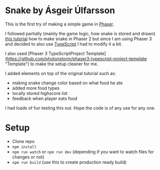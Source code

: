 # Snake by Ásgeir Úlfarsson #
This is the first try of making a simple game in [Phaser](https://phaser.io/ "Phaser").

I followed partially (mainly the game logic, how snake is stored and drawn) [this tutorial](https://tutorialzine.com/2015/06/making-your-first-html5-game-with-phaser "tutorial") how to make snake in Phaser 2 but since I am using Phaser 3 and decided to also use [TypeScript](https://www.typescriptlang.org/ "TypeScript") I had to modify it a bit.

I also used [Phaser 3 TypeScriptProject Template] (https://github.com/photonstorm/phaser3-typescript-project-template "Template") to make the setup cleaner for me.

I added elements on top of the original tutorial such as:
* making snake change color based on what food he ate
* added more food types
* locally stored highscore list
* feedback when player eats food

I had loads of fun testing this out. Hope the code is of any use for any one.

# Setup #
* Clone repo
* `npm install`
* `npm run watch` or `npm run dev` (depending if you want to watch files for changes or not)
* `npm run build` (use this to create production ready build)